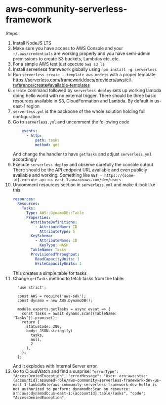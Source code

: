 # aws-community-serverless-framework

Steps:
1. Install NodeJS LTS
2. Make sure you have access to AWS Console and your `~/.aws/credentials` are working properly and you have semi-admin premissions to create S3 buckets, Lambdas etc. etc.
3. For a simple AWS test just execute `aws s3 ls`
4. Install serverless framweork globally using `npm install -g serverless`
5. Run `serverless create --template aws-nodejs` with a proper template https://serverless.com/framework/docs/providers/aws/cli-reference/create#available-templates
6. `create` command followed by `serverless deploy` sets up working lambda doing hello world with no external trigger. There should be three basic resources available in S3, CloudFormation and Lambda. By default in us-east-1 region
7. `serverless.yml` is the backbone of the whole solution holding full configuration
8. Go to `serverless.yml` and uncomment the following code
    ```yaml
        events:
          - http:
              path: tasks
              method: get
    
    ```
   And change the handler to have `getTasks` and adjust `serverless.yml` accordingly
9. Execute `serverless deploy` and observe carefully the console output. There should be the API endpoint URL available and even publicly available and working. Something like `GET - https://{some-id}.execute-api.us-east-1.amazonaws.com/dev/users`
10. Uncomment resources section in `serverless.yml` and make it look like this
    ```yaml
    resources:
      Resources:
        Tasks:
          Type: AWS::DynamoDB::Table
          Properties:
            AttributeDefinitions:
              - AttributeName: ID
                AttributeType: S
            KeySchema:
              - AttributeName: ID
                KeyType: HASH
            TableName: Tasks
            ProvisionedThroughput:
              ReadCapacityUnits: 1
              WriteCapacityUnits: 1
    ```
    This creates a simple table for tasks
  11. Change `getTasks` method to fetch tasks from the table:
      ```
        'use strict';
        
        const AWS = require('aws-sdk');
        const dynamo = new AWS.DynamoDB();
        
        module.exports.getTasks = async event => {
          const tasks = await dynamo.scan({TableName: 'Tasks'}).promise();
          return {
            statusCode: 200,
            body: JSON.stringify(
              tasks,
              null,
              2
            ),
          };
        };
      ```
      And it explodes with Internal Server error.
  12. Go to CloudWatch and find a surprise:
    ```
    "errorType": "AccessDeniedException",
        "errorMessage": "User: arn:aws:sts::{accountId}:assumed-role/aws-community-serverless-framework-dev-us-east-1-lambdaRole/aws-community-serverless-framework-dev-hello is not authorized to perform: dynamodb:Scan on resource: arn:aws:dynamodb:us-east-1:{accountId}:table/Tasks",
        "code": "AccessDeniedException",
    ```
  
  